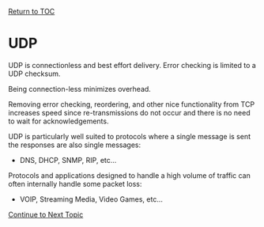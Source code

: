 <a href="https://github.com/CyberTrainingUSAF/08-Network-Programming/blob/master/00-Table-of-Contents.md" > Return to TOC </a>

# UDP

UDP is connectionless and best effort delivery. Error checking is limited to a UDP checksum.

Being connection-less minimizes overhead.

Removing error checking, reordering, and other nice functionality from TCP increases speed since re-transmissions do not occur and there is no need to wait for acknowledgements.

UDP is particularly well suited to protocols where a single message is sent the responses are also single messages:

* DNS, DHCP, SNMP, RIP, etc...

Protocols and applications designed to handle a high volume of traffic can often internally handle some packet loss:

* VOIP, Streaming Media, Video Games, etc...

<a href="https://github.com/CyberTrainingUSAF/08-Network-Programming/blob/master/00-Table-of-Contents.md" > Continue to Next Topic </a>
